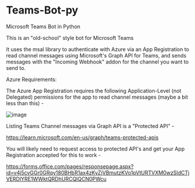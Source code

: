 # Teams-Bot-py
Microsoft Teams Bot in Python

This is an "old-school" style bot for Microsoft Teams

It uses the msal library to authenticate with Azure via an App Registration to read channel messages using Microsoft's Graph API for Teams, and sends messages with the "Incoming Webhook" addon for the channel you want to send to.

Azure Requirements:

The Azure App Registration requires the following Application-Level (not Delegated) permissions for the app to read channel messages (maybe a bit less than this) -

![image](https://user-images.githubusercontent.com/37601993/220479533-a2d07b37-b82a-487d-8dd3-2f2e6dc5ece0.png)

Listing Teams Channel messages via Graph API is a "Protected API" -

https://learn.microsoft.com/en-us/graph/teams-protected-apis

You will likely need to request access to protected API's and get your App Registration accepted for this to work -

https://forms.office.com/pages/responsepage.aspx?id=v4j5cvGGr0GRqy180BHbR1ax4zKyZjVBmutzKVo1pVtURTVXM0wzSldCTjVERDlYRE1WWktQRDhURCQlQCN0PWcu
